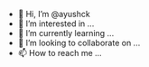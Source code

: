 - 👋 Hi, I’m @ayushck
- 👀 I’m interested in ...
- 🌱 I’m currently learning ...
- 💞️ I’m looking to collaborate on ...
- 📫 How to reach me ...

<!---
ayushck/ayushck is a ✨ special ✨ repository because its `README.md` (this file) appears on your GitHub profile.
You can click the Preview link to take a look at your changes.
--->
